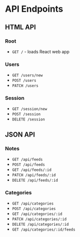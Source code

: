 # API Endpoints

## HTML API

### Root

- `GET /` - loads React web app

### Users

- `GET /users/new`
- `POST /users`
- `PATCH /users`

### Session

- `GET /session/new`
- `POST /session`
- `DELETE /session`

## JSON API

### Notes

- `GET /api/feeds`
- `POST /api/feeds`
- `GET /api/feeds/:id`
- `PATCH /api/feeds/:id`
- `DELETE /api/feeds/:id`

### Categories

- `GET /api/categories`
- `POST /api/categories`
- `GET /api/categories/:id`
- `PATCH /api/categories/:id`
- `DELETE /api/categories/:id`
- `GET /api/categories/:id/feeds`
